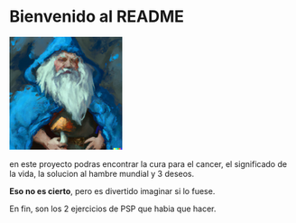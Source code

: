 <h1> Bienvenido al README </h1>

<img src="img/billy.png" alt="billy" width="200" height="200"/><br/>

en este proyecto podras encontrar la cura para el cancer, el significado de la vida, la solucion al hambre mundial y 3 deseos.

**Eso no es cierto**, pero es divertido imaginar si lo fuese.

En fin, son los 2 ejercicios de PSP que habia que hacer.
